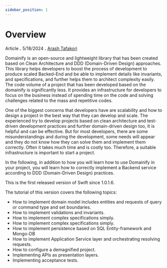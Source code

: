 ```yaml
---
sidebar_position: 1
---
```


# Overview

Article **.** 5/18/2024 **.** [Arash Tafakori](https://github.com/arashtafakori)

Domainify is an open-source and lightweight library that has been created based on Clean Architecture and DDD (Domain-Driven Design) approaches. This library helps developers to boost the process of development to produce scaled Backed-End and be able to implement details like invariants, and specifications, and further helps them to architect complexity easily. The code volume of a project that has been developed based on the domainify is significantly less. It provides an infrastructure for developers to focus on the business instead of spending time on the code and solving challenges related to the mass and repetitive codes.

One of the biggest concerns that developers have are scalability and how to design a project in the best way that they can develop and scale. The experienced try to develop projects based on clean architecture and test-driven development practices and further domain-driven design too, It is helpful and can be effective. But for most developers, there are some misunderstandings and during the development, some needs will appear and they do not know how they can solve them and implement them correctly. Often it takes much time and is costly too. Therefore, a suitable infrastructure is important to start a project.

In the following, in addition to how you will learn how to use Domainify in your project, you will learn how to correctly implement a Backend service according to DDD (Domain-Driven Design) practices.

This is the first released version of Swift since 1.0.1.6.

The tutorial of this version covers the following topics:

- How to implement domain model includes entities and requests of query or command type and set boundaries.
- How to implement validations and invariants.
- How to implement complex specifications simply.
- How to implement complex specifications simply.
- How to implement persistence based on SQL Entity-framework and Mongo-DB
- How to implement Application Service layer and orchestrating resolving requests.
- How to configure a demagnified project.
- Implementing APIs as presentation layers. 
- Implementing acceptance tests.

